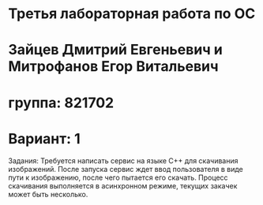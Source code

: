 # Третья лабораторная работа по ОС
# Зайцев Дмитрий Евгеньевич и Митрофанов Егор Витальевич 
# группа: 821702
# Вариант: 1

Задания: Требуется написать сервис на языке С++ для скачивания изображений. После запуска сервис ждет ввод пользователя в виде пути к изображению, после чего пытается его скачать. Процесс скачивания выполняется в асинхронном режиме, текущих закачек может быть несколько.
